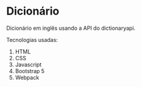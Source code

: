 # Dicionário

Dicionário em inglês usando a API do dictionaryapi.

Tecnologias usadas: 
1. HTML
2. CSS
3. Javascript
4. Bootstrap 5
5. Webpack

